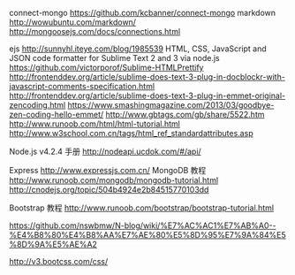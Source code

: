 connect-mongo https://github.com/kcbanner/connect-mongo
markdown http://wowubuntu.com/markdown/
http://mongoosejs.com/docs/connections.html

ejs http://sunnyhl.iteye.com/blog/1985539
HTML, CSS, JavaScript and JSON code formatter for Sublime Text 2 and 3 via node.js
	https://github.com/victorporof/Sublime-HTMLPrettify
	http://frontenddev.org/article/sublime-does-text-3-plug-in-docblockr-with-javascript-comments-specification.html
http://frontenddev.org/article/sublime-does-text-3-plug-in-emmet-original-zencoding.html
https://www.smashingmagazine.com/2013/03/goodbye-zen-coding-hello-emmet/
http://www.gbtags.com/gb/share/5522.htm
http://www.runoob.com/html/html-tutorial.html
http://www.w3school.com.cn/tags/html_ref_standardattributes.asp

Node.js v4.2.4 手册 http://nodeapi.ucdok.com/#/api/

Express http://www.expressjs.com.cn/
MongoDB 教程 http://www.runoob.com/mongodb/mongodb-tutorial.html
	http://cnodejs.org/topic/504b4924e2b84515770103dd

Bootstrap 教程 http://www.runoob.com/bootstrap/bootstrap-tutorial.html

https://github.com/nswbmw/N-blog/wiki/%E7%AC%AC1%E7%AB%A0--%E4%B8%80%E4%B8%AA%E7%AE%80%E5%8D%95%E7%9A%84%E5%8D%9A%E5%AE%A2

http://v3.bootcss.com/css/